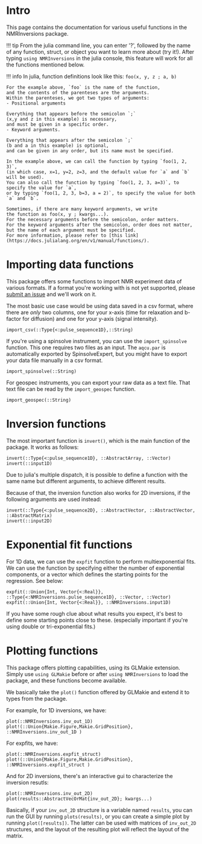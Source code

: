 # Intro
This page contains the documentation for various useful 
functions in the NMRInversions package.

!!! tip
    From the julia command line, you can enter '?', 
    followed by the name of any function, struct, 
    or object you want to learn more about (try it!).
    After typing `using NMRInversions` in the julia console, 
    this feature will work for all the functions mentioned below.

!!! info 
    In julia, function definitions look like this:
    ```
    foo(x, y, z ; a, b)
    ``` 

    For the example above, `foo` is the name of the function, 
    and the contents of the parenteses are the arguments.  
    Within the parenteses, we got two types of arguments:
    - Positional arguments
     
    Everything that appears before the semicolon `;` 
    (x,y and z in this example) is necessary,
    and must be given in a specific order.
    - Keyword arguments.

    Everything that appears after the semicolon `;` 
    (b and a in this example) is optional,
    and can be given in any order, but its name must be specified.

    In the example above, we can call the function by typing `foo(1, 2, 3)`,
    (in which case, x=1, y=2, z=3, and the default value for `a` and `b` will be used). 
    You can also call the function by typing `foo(1, 2, 3, a=3)`, to specify the value for `a`, 
    or by typing `foo(1, 2, 3, b=3, a = 2)`, to specify the value for both `a` and `b`.

    Sometimes, if there are many keyword arguments, we write 
    the function as foo(x, y ; kwargs...). 
    For the necessary arguments before the semicolon, order matters. 
    For the keyword arguments after the semicolon, order does not matter, 
    but the name of each argument must be specified.
    For more information, please refer to [this link](https://docs.julialang.org/en/v1/manual/functions/).

# Importing data functions
This package offers some functions to import NMR experiment data of various formats.
If a format you're working with is not yet supported, 
please [submit an issue](https://github.com/arismavridis/NMRInversions.jl/issues/new) 
and we'll work on it.

The most basic use case would be using data saved in a csv format, 
where there are *only* two columns, 
one for your x-axis (time for relaxation and b-factor for diffusion)
and one for your y-axis (signal intensity).


```@docs
import_csv(::Type{<:pulse_sequence1D},::String)
```

If you're using a spinsolve instrument, you can use the `import_spinsolve` function.
This one requires two files as an input. 
The `aqcu.par` is automatically exported by SpinsolveExpert, 
but you might have to export your data file manually in a csv format.

```@docs
import_spinsolve(::String)
```

For geospec instruments, you can export your raw data as a text file.
That text file can be read by the `import_geospec` function.

```@docs
import_geospec(::String)
```


# Inversion functions
The most important function is `invert()`, which is the main function of the package.
It works as follows:

```@docs
invert(::Type{<:pulse_sequence1D}, ::AbstractArray, ::Vector)
invert(::input1D)
```

Due to julia's multiple dispatch, 
it is possible to define a function with the same name
but different arguments, to achieve different results.


Because of that, the inversion function also works for 2D inversions,
if the following arguments are used instead:

```@docs
invert(::Type{<:pulse_sequence2D}, ::AbstractVector, ::AbstractVector, ::AbstractMatrix)
invert(::input2D)
```


# Exponential fit functions

For 1D data, we can use the `expfit` function to perform multiexponential fits.
We can use the function by specifying either the number of exponential components,
or a vector which defines the starting points for the regression.
See below:

```@docs
expfit(::Union{Int, Vector{<:Real}}, ::Type{<:NMRInversions.pulse_sequence1D}, ::Vector, ::Vector)
expfit(::Union{Int, Vector{<:Real}}, ::NMRInversions.input1D)
```  
  
If you have some rough clue about what results you expect, 
it's best to define some starting points close to these.
(especially important if you're using double or tri-exponential fits.)



# Plotting functions
This package offers plotting capabilities, using its GLMakie extension.
Simply use `using GLMakie` before or after `using NMRInversions`
to load the package, and these functions become available.

We basically take the `plot()` function offered by GLMakie and extend it to types from the package.

For example, for 1D inversions, we have:

```@docs
plot(::NMRInversions.inv_out_1D)
plot!(::Union{Makie.Figure,Makie.GridPosition}, ::NMRInversions.inv_out_1D )

```

For expfits, we have:

```@docs
plot(::NMRInversions.expfit_struct)
plot!(::Union{Makie.Figure,Makie.GridPosition}, ::NMRInversions.expfit_struct )
```

And for 2D inversions, there's an interactive gui to characterize the inversion resutls:

```@docs
plot(::NMRInversions.inv_out_2D)
plot(results::AbstractVecOrMat{inv_out_2D}; kwargs...)
```
Basically, if your `inv_out_2D` structure is a variable named `results`, 
you can run the GUI by running `plots(results)`, or you can create a 
simple plot by running `plot([results])`. The latter can be used with 
matrices of `inv_out_2D` structures, and the layout of the resulting plot will
reflect the layout of the matrix.

